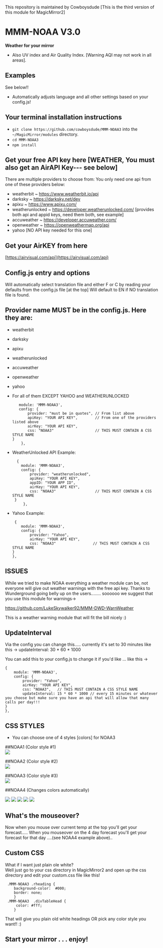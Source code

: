 This repository is maintained by Cowboysdude 
[This is the third version of this module for MagicMirror2]

# MMM-NOAA V3.0

**Weather for your mirror**

* Also UV index and Air Quality Index.  [Warning AQI may not work in all areas].

## Examples

See below!!  

* Automatically adjusts language and all other settings based on your config.js!

## Your terminal installation instructions

* `git clone https://github.com/cowboysdude/MMM-NOAA3` into the `~/MagicMirror/modules` directory.
*  `cd MMM-NOAA3`
*  `npm install`

## Get your free API key here [WEATHER, You must also get an AirAPI Key--- see below]

There are multiple providers to choose from:  You only need one api from one of these providers below:

* weatherbit ~ https://www.weatherbit.io/api
* darksky ~ https://darksky.net/dev
* apixu ~ https://www.apixu.com/
* weatherunlocked ~ https://developer.weatherunlocked.com/   [provides both api and appid keys, need them both, see example]
* accuweather ~ https://developer.accuweather.com/
* openweather ~ https://openweathermap.org/api
* yahoo [NO API key needed for this one]


## Get your AirKEY from here

[https://airvisual.com/api](https://airvisual.com/api)

## Config.js entry and options

Will automatically select translation file and either F or C by reading your defaults from the config.js file [at the top]
Will default to EN if NO translation file is found.  
   
## Provider name MUST be in the config.js. Here they are:
	 
* weatherbit  
* darksky 
* apixu 
* weatherunlocked 
* accuweather  
* openweather 
* yahoo
    
* For all of them EXCEPT YAHOO and WEATHERUNLOCKED
     ```   {
        module: 'MMM-NOAA3',
        config: {
		    provider: "must be in quotes", // From list above
		    apiKey: "YOUR API KEY",        // From one of the providers listed above
		    airKey: "YOUR API KEY",    
	        css: "NOAA3"                   // THIS MUST CONTAIN A CSS STYLE NAME 
	 }
         },
	```
* WeatherUnlocked API Example:
	```
	  {
        module: 'MMM-NOAA3',
        config: {
		    provider: "weatherunlocked",       
		    apiKey: "YOUR API KEY",  
		    appID: "YOUR APP ID",  
		    airKey: "YOUR API KEY", 
	        css: "NOAA3"                  // THIS MUST CONTAIN A CSS STYLE NAME
	 }
         },
	```
* Yahoo Example:
	```
	 {
        module: 'MMM-NOAA3',
        config: {
		    provider: "Yahoo",   
		    airKey: "YOUR API KEY", 
	        css: "NOAA3"                 // THIS MUST CONTAIN A CSS STYLE NAME 
	}
    },
	```
	
## ISSUES

  While we tried to make NOAA everything a weather module can be, not everyone will give out weather warnings with the free api key.
  Thanks to Wunderground going belly up on the users........ soooooo we suggest that you use this module for warnings->	
  
  https://github.com/LukeSkywalker92/MMM-DWD-WarnWeather
  
  This is a weather warning module that will fit the bill nicely :)
  
## UpdateInterval

Via the config you can change this..... currently it's set to 30 minutes like this ->  updateInterval: 30 * 60 * 1000

You can add this to your config.js to change it if you'd like ... like this ->

    {
        module: 'MMM-NOAA3',
        config: {
		    provider: "Yahoo",   
		    airKey: "YOUR API KEY", 
	        css: "NOAA3",   // THIS MUST CONTAIN A CSS STYLE NAME
		    updateInterval: 15 * 60 * 1000 // every 15 minutes or whatever you choose but make sure you have an api that will allow that many calls per day!!! 
	}
    },
	
## CSS STYLES

* You can choose one of 4 styles [colors] for NOAA3

##NOAA1 (Color style #1)  
![](examples/1.png) 

##NOAA2 (Color style #2)  
![](examples/2.png) 

##NOAA3 (Color style #3)  
![](examples/3.png) 


##NOAA4 (Changes colors automatically)  

![](examples/41.png) 
![](examples/42.png) 
![](examples/43.png) 
![](examples/44.png) 
![](examples/45.png)

## What's the mouseover?
Now when you mouse over current temp at the top you'll get your forecast.....
When you mouseover on the 4 day forecast you'll get your forecast for that day ....(see NOAA4 example above)..  

## Custom CSS
What if I want just plain ole white?  
Well just go to your css directory in MagicMirror2 and open up the css directory and edit your custom.css file like this!  
 ```
  .MMM-NOAA3 .rheading {
     background-color:  #000;
     border: none;
     }
  .MMM-NOAA3  .divTableHead {
      color: #fff;
     }  
```  
That will give you plain old white headings OR pick any color style you want!!  :)  
     
## Start your mirror . . . enjoy! 
